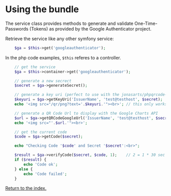 Using the bundle
================

The service class provides methods to generate and validate One-Time-Passwords (Tokens) as provided by the Google Authenticator project.

Retrieve the service like any other symfony service:

```php
    $ga = $this->get('googleauthenticator');
```

In the php code examples, ``$this`` referes to a controller.

```php
    // get the service
    $ga = $this->container->get('googleauthenticator');

    // generate a new secrect
    $secret = $ga->generateSecret();

    // generate a key uri (perfect to use with the jonasarts/phpqrcode-bundle and not to send the secret to Google)
    $keyuri = $ga->getKeyUri('IssuerName', 'test@testhost', $secret);
    echo '<img src="/qr/png?text='.$keyuri.'"><br>'; // this only works with phpqrcode-bundle installed!

    // generate a QR Code Url to display with the Google Charts API
    $url = $ga->getQRCodeGoogleUrl('IssuerName', 'test@testhost', $secret);
    echo '<img src="'.$url.'"><br>';

    // get the current code
    $code = $ga->getCode($secret);

    echo "Checking Code '$code' and Secret '$secret':<br>";

    $result = $ga->verifyCode($secret, $code, 1);    // 2 = 1 * 30 sec time tolerance -> 30 sec before and 30 sec after
    if ($result) {
        echo 'Code ok';
    } else {
        echo 'Code failed';
    }
```

[Return to the index.](index.md)